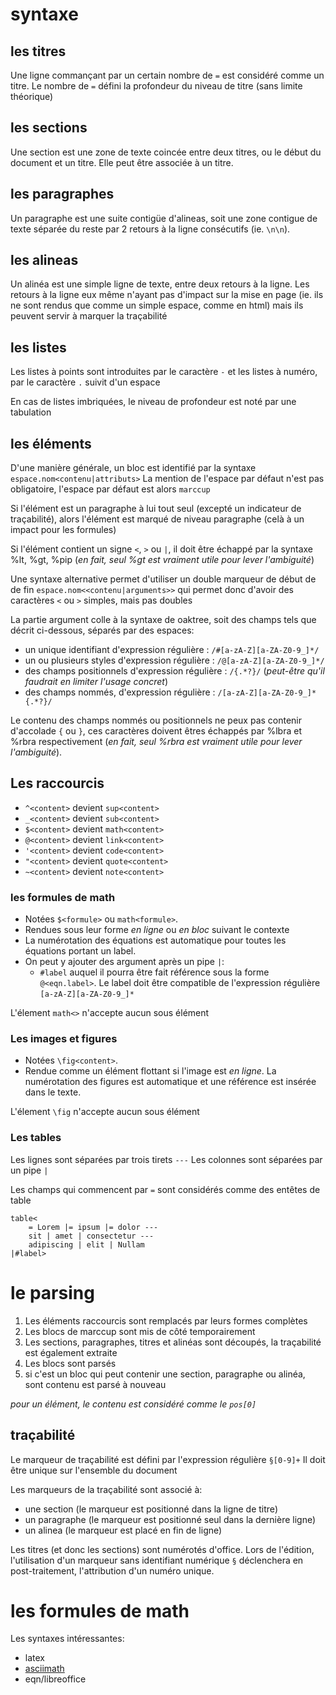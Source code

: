 
# syntaxe
## les titres

Une ligne commançant par un certain nombre de `=` est considéré comme un titre. Le nombre de `=` défini la profondeur du niveau de titre (sans limite théorique)

## les sections

Une section est une zone de texte coincée entre deux titres, ou le début du document et un titre. Elle peut être associée à un titre.

## les paragraphes

Un paragraphe est une suite contigüe d'alineas, soit une zone contigue de texte séparée du reste par 2 retours à la ligne consécutifs (ie. `\n\n`).

## les alineas

Un alinéa est une simple ligne de texte, entre deux retours à la ligne. Les retours à la ligne eux même n'ayant pas d'impact sur la mise en page (ie. ils ne sont rendus que comme un simple espace, comme en html) mais ils peuvent servir à marquer la traçabilité

## les listes

Les listes à points sont introduites par le caractère `-` et les listes à numéro, par le caractère `.` suivit d'un espace

En cas de listes imbriquées, le niveau de profondeur est noté par une tabulation

## les éléments

D'une manière générale, un bloc est identifié par la syntaxe `espace.nom<contenu|attributs>`
La mention de l'espace par défaut n'est pas obligatoire, l'espace par défaut est alors `marccup`

Si l'élément est un paragraphe à lui tout seul (excepté un indicateur de traçabilité), alors l'élément est marqué de niveau paragraphe (celà à un impact pour les formules)

Si l'élément contient un signe `<`, `>` ou `|`, il doit être échappé par la syntaxe %lt, %gt, %pip (_en fait, seul %gt est vraiment utile pour lever l'ambiguité_)

Une syntaxe alternative permet d'utiliser un double marqueur de début de de fin `espace.nom<<contenu|arguments>>` qui permet donc d'avoir des caractères `<` ou `>` simples, mais pas doubles

La partie argument colle à la syntaxe de oaktree, soit des champs tels que décrit ci-dessous, séparés par des espaces:

- un unique identifiant d'expression régulière : `/#[a-zA-Z][a-ZA-Z0-9_]*/`
- un ou plusieurs styles d'expression régulière : `/@[a-zA-Z][a-ZA-Z0-9_]*/`
- des champs positionnels d'expression régulière : `/{.*?}/` (_peut-être qu'il faudrait en limiter l'usage concret_)
- des champs nommés, d'expression régulière : `/[a-zA-Z][a-ZA-Z0-9_]*{.*?}/`

Le contenu des champs nommés ou positionnels ne peux pas contenir d'accolade `{` ou `}`, ces caractères doivent êtres échappés par %lbra et %rbra respectivement (_en fait, seul %rbra est vraiment utile pour lever l'ambiguité_).

## Les raccourcis

* `^<content>` devient `sup<content>`
* `_<content>` devient `sub<content>`
* `$<content>` devient `math<content>`
* `@<content>` devient `link<content>`
* `'<content>` devient `code<content>`
* `"<content>` devient `quote<content>`
* `~<content>` devient `note<content>`

### les formules de math

* Notées `$<formule>` ou `math<formule>`.
* Rendues sous leur forme _en ligne_ ou _en bloc_ suivant le contexte
* La numérotation des équations est automatique pour toutes les équations portant un label.
* On peut y ajouter des argument après un pipe `|`:
	* `#label` auquel il pourra être fait référence sous la forme `@<eqn.label>`. Le label doit être compatible de l'expression régulière `[a-zA-Z][a-ZA-Z0-9_]*`

L'élement `math<>` n'accepte aucun sous élément

### Les images et figures

* Notées `\fig<content>`.
* Rendue comme un élément flottant si l'image est _en ligne_. La numérotation des figures est automatique et une référence est insérée dans le texte.

L'élement `\fig` n'accepte aucun sous élément

### Les tables

Les lignes sont séparées par trois tirets `---`
Les colonnes sont séparées par un pipe `|`

Les champs qui commencent par `=` sont considérés comme des entêtes de table

```
table<
	= Lorem |= ipsum |= dolor ---
	sit | amet | consectetur ---
	adipiscing | elit | Nullam
|#label>
```

# le parsing

1. Les éléments raccourcis sont remplacés par leurs formes complètes
2. Les blocs de marccup sont mis de côté temporairement
3. Les sections, paragraphes, titres et alinéas sont découpés, la traçabilité est également extraite
4. Les blocs sont parsés
5. si c'est un bloc qui peut contenir une section, paragraphe ou alinéa, sont contenu est parsé à nouveau

_pour un élément, le contenu est considéré comme le `pos[0]`_

## traçabilité

Le marqueur de traçabilité est défini par l'expression régulière `§[0-9]+`
Il doit être unique sur l'ensemble du document

Les marqueurs de la traçabilité sont associé à:
- une section (le marqueur est positionné dans la ligne de titre)
- un paragraphe (le marqueur est positionné seul dans la dernière ligne)
- un alinea (le marqueur est placé en fin de ligne)

Les titres (et donc les sections) sont numérotés d'office.
Lors de l'édition, l'utilisation d'un marqueur sans identifiant numérique `§` déclenchera en post-traitement, l'attribution d'un numéro unique.



# les formules de math

Les syntaxes intéressantes:
* latex
* [asciimath](https://asciimath.org/)
* eqn/libreoffice
